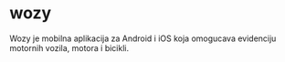 # wozy
Wozy je mobilna aplikacija za Android i iOS koja omogucava evidenciju motornih vozila, motora i bicikli. 
